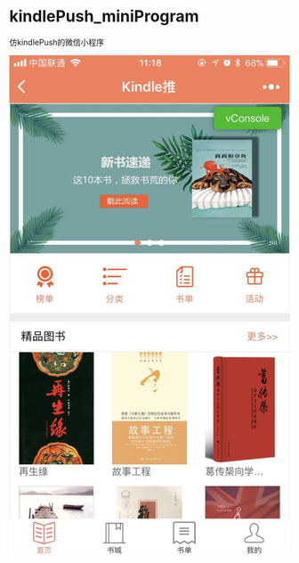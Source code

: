 # kindlePush_miniProgram
仿kindlePush的微信小程序

![效果图](https://github.com/Wayzo/kindlePush_miniProgram/blob/master/WechatIMG30.jpeg)
